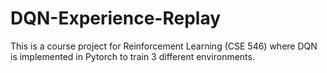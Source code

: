 # DQN-Experience-Replay
This is a course project for Reinforcement Learning (CSE 546) where DQN is implemented in Pytorch to train 3 different environments.
